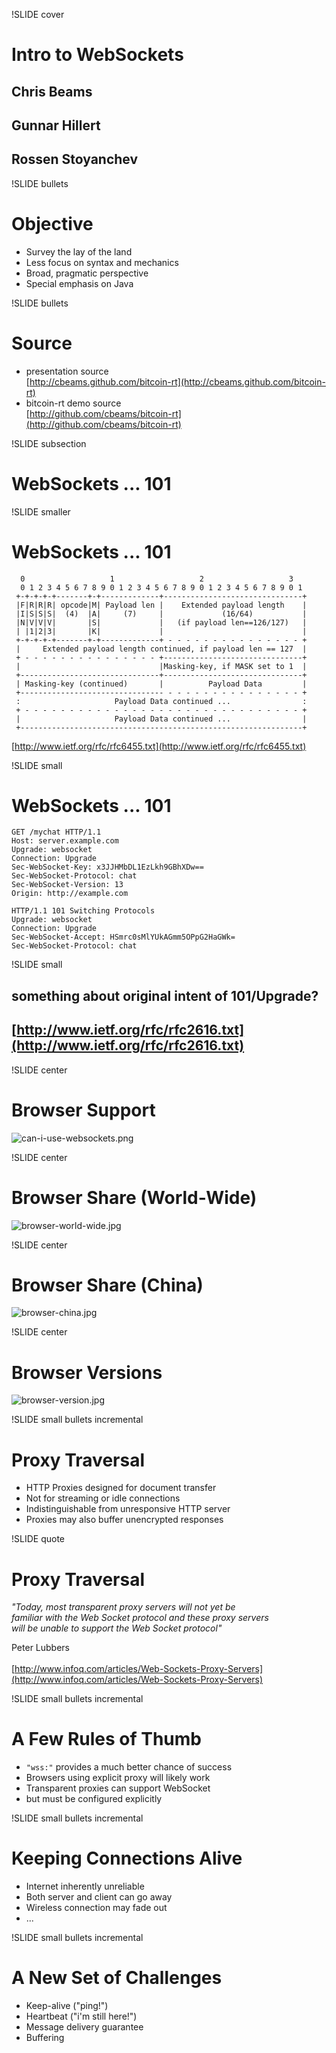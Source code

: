 !SLIDE cover
# Intro to WebSockets

## Chris Beams
## Gunnar Hillert
## Rossen Stoyanchev

!SLIDE bullets
# Objective

* Survey the lay of the land
* Less focus on syntax and mechanics
* Broad, pragmatic perspective
* Special emphasis on Java

!SLIDE bullets
# Source

* presentation source<br> [http://cbeams.github.com/bitcoin-rt](http://cbeams.github.com/bitcoin-rt)
* bitcoin-rt demo source<br> [http://github.com/cbeams/bitcoin-rt](http://github.com/cbeams/bitcoin-rt)

!SLIDE subsection
# WebSockets ... 101

!SLIDE smaller
# WebSockets ... 101
      0                   1                   2                   3
      0 1 2 3 4 5 6 7 8 9 0 1 2 3 4 5 6 7 8 9 0 1 2 3 4 5 6 7 8 9 0 1
     +-+-+-+-+-------+-+-------------+-------------------------------+
     |F|R|R|R| opcode|M| Payload len |    Extended payload length    |
     |I|S|S|S|  (4)  |A|     (7)     |             (16/64)           |
     |N|V|V|V|       |S|             |   (if payload len==126/127)   |
     | |1|2|3|       |K|             |                               |
     +-+-+-+-+-------+-+-------------+ - - - - - - - - - - - - - - - +
     |     Extended payload length continued, if payload len == 127  |
     + - - - - - - - - - - - - - - - +-------------------------------+
     |                               |Masking-key, if MASK set to 1  |
     +-------------------------------+-------------------------------+
     | Masking-key (continued)       |          Payload Data         |
     +-------------------------------- - - - - - - - - - - - - - - - +
     :                     Payload Data continued ...                :
     + - - - - - - - - - - - - - - - - - - - - - - - - - - - - - - - +
     |                     Payload Data continued ...                |
     +---------------------------------------------------------------+

[http://www.ietf.org/rfc/rfc6455.txt](http://www.ietf.org/rfc/rfc6455.txt)

!SLIDE small
# WebSockets ... 101

    GET /mychat HTTP/1.1
    Host: server.example.com
    Upgrade: websocket
    Connection: Upgrade
    Sec-WebSocket-Key: x3JJHMbDL1EzLkh9GBhXDw==
    Sec-WebSocket-Protocol: chat
    Sec-WebSocket-Version: 13
    Origin: http://example.com

    HTTP/1.1 101 Switching Protocols
    Upgrade: websocket
    Connection: Upgrade
    Sec-WebSocket-Accept: HSmrc0sMlYUkAGmm5OPpG2HaGWk=
    Sec-WebSocket-Protocol: chat

!SLIDE small
## something about original intent of 101/Upgrade?

## [http://www.ietf.org/rfc/rfc2616.txt](http://www.ietf.org/rfc/rfc2616.txt)

!SLIDE center
# Browser Support
![can-i-use-websockets.png](can-i-use-websockets.png)

!SLIDE center
# Browser Share (World-Wide)
![browser-world-wide.jpg](browser-world-wide.jpg)

!SLIDE center
# Browser Share (China)
![browser-china.jpg](browser-china.jpg)

!SLIDE center
# Browser Versions
![browser-version.jpg](browser-versions.jpg)

!SLIDE small bullets incremental
# Proxy Traversal
* HTTP Proxies designed for document transfer
* Not for streaming or idle connections
* Indistinguishable from unresponsive HTTP server
* Proxies may also buffer unencrypted responses

!SLIDE quote
# Proxy Traversal
_"Today, most transparent proxy servers will not yet be<br>
familiar with the Web Socket protocol and these proxy servers<br>
will be unable to support the Web Socket protocol"_

Peter Lubbers<br><br>
[http://www.infoq.com/articles/Web-Sockets-Proxy-Servers](http://www.infoq.com/articles/Web-Sockets-Proxy-Servers)

!SLIDE small bullets incremental
# A Few Rules of Thumb
* `"wss:"` provides a much better chance of success
* Browsers using explicit proxy will likely work
* Transparent proxies can support WebSocket
* but must be configured explicitly

!SLIDE small bullets incremental
# Keeping Connections Alive
* Internet inherently unreliable
* Both server and client can go away
* Wireless connection may fade out
* ...

!SLIDE small bullets incremental
# A New Set of Challenges
* Keep-alive ("ping!")
* Heartbeat ("i'm still here!")
* Message delivery guarantee
* Buffering

